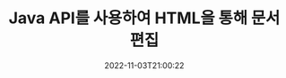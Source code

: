 ---
############################# Static ############################
layout: "product"
date: 2022-11-03T21:00:22
draft: false

product: "Editor"
product_tag: "editor"
platform: "Java"
platform_tag: "java"

############################# Head ############################
head_title: "자바 문서 편집기 API | HTML을 사용하여 Word Web XML 텍스트 파일 편집"
head_description: "Java용 문서 편집기 API. Microsoft Word, XML, 웹 및 텍스트 파일을 HTML로 로드하고 조작 후 원래 형식으로 다시 변환합니다."

############################# Header ############################
title: "Java API를 사용하여 HTML을 통해 문서 편집"
description: "Java 애플리케이션을 HTML 편집기와 통합하여 문서를 조작하고 원래 형식으로 다시 변환합니다."
button:
    enable: true

############################# SubMenu ############################
submenu:
    enable: true
    
    left:
        img_alt: "GroupDocs.Editor for Java"
        image: "https://www.groupdocs.cloud/templates/groupdocs/images/product-logos/groupdocs-editor-java.png"
        product: "GroupDocs.Editor"
        platform: "Java"

    middle:
        button:
            # button loop
            - link: "#overview"
              text: "개요"

            # button loop
            - link: "#features"
              text: "특징"

            # button loop
            - link: "#support"
              text: "지원하다"

            # button loop
            - link: "https://products.groupdocs.app/editor"
              text: "라이브 데모"

            # button loop
            - link: "https://purchase.groupdocs.com/pricing/editor/java"
              text: "가격"

    right:
        link_download: "https://downloads.groupdocs.com/editor"
        link_learn: "https://docs.groupdocs.com/editor/java/"
        link_buy: "https://purchase.groupdocs.com"

############################# Overview ############################
overview:
    enable: true
    content: |
      GroupDocs.Editor for Java API를 사용하면 HTML 형식의 문서 편집이 가능합니다. API는 여러 문서 형식을 지원하며 모든 외부, 오픈 소스 또는 유료 HTML 편집기와 통합할 수 있습니다. Editor API는 문서를 불러와서 HTML로 변환하고 HTML을 외부 UI에 제공하고 조작 후 HTML을 원본 문서에 저장하는 처리를 합니다. 또한 다양한 Microsoft Word, Excel 스프레드시트, PowerPoint 파일, OpenDocument 형식, XML 및 TXT 문서를 생성하는 데 사용할 수도 있습니다.
    tabs:
      enable: true     
      
      ## TAB ONE ##
      tab_one:
        description: |
          다음은 Java용 GroupDocs.Editor의 개요입니다.:

        left:
          enable: true
          icon: "fab fa-html5"
          title: "HTML을 사용하여 조작"
          content: |
            * 지원 문서 로드
            * HTML을 사용하여 콘텐츠 편집
            * 관련 스타일 편집
            * 원본 형식으로 변환
      
      ## TAB TWO ##
      tab_two:
        description: |
          Java용 GroupDocs.Editor는 다음 [파일 형식](https://docs.groupdocs.com/editor/java/supported-document-formats/)을 지원합니다.

        left:
          enable: true
          table:
            # table loop
            - title: "Microsoft Office"
              content: |
                * **Microsoft Word**: DOC, DOCX, DOCM, DOT, DOTM, DOTX, FlatOPC, WordML, RTF
                * **Microsoft Excel**: XLS, XLSX, XLSM, XLT, XLTX, XLTM, XLSB, XLAM, CSV, TSV, SXC, SpreadsheetML, DIF, DSV
                * **Microsoft PowerPoint**: PPT, PPTX, PPTM, PPS, PPSX, PPSM, POT, POTX, POTM

        right:
          enable: true
          table:
            # table loop
            - title: "기타 형식 제품군"
              content: |
                * **OpenDocument 형식**: ODT, OTT, ODS, FODS, ODP, OTP
                * **OpenDocument 형식**: MSG, MBOX, EML, EMLX
                * **웹 형식**: HTML, MHTML, CHM, XML, TXT
                * **웹 형식**: MOBI, AZW3, ePub

      ## TAB THREE ##
      tab_three:
        description: |
          Java용 GroupDocs.Editor는 다음 운영 체제, 프레임워크 및 패키지 관리자를 지원합니다.:
        
        left:
          enable: true
          table:
            # table loop
            - icon: "fab fa-windows"
              title: "운영체제"
              content: |
                * Microsoft Windows Desktop
                * Microsoft Windows Server
                * Linux
                * MacOS

            # table loop
            - icon: "fas fa-code"
              title: "지원되는 프레임워크"
              content: |
                * Java 7 (1.7) +

        right:
          enable: true
          table:
            # table loop
            - icon: "fas fa-cogs"
              title: "개발 환경"
              content: |
                * NetBeans
                * IntelliJ IDEA
                * Eclipse
            # table loop
            - icon: "fas fa-tools"
              title: "빌드 자동화 도구"
              content: |
                * Maven

############################# Features ############################
features:
    enable: true
    title: "Java 기능을 위한 GroupDocs.Editor"

    feature:
      # feature loop
      - icon: "fas fa-copy"
        content: "손쉬운 HTML 편집기 통합"

      # feature loop
      - icon: "fas fa-eye"
        content: "HTML DOM으로 문서 변환"

      # feature loop
      - icon: "fas fa-bolt"
        content: "문서 스트림에서 HTML 콘텐츠 추출"
      
      # feature loop
      - icon: "fas fa-file-powerpoint"
        content: "Word, Excel 및 PowerPoint 파일 형식 로드, 편집 및 저장"

      # feature loop
      - icon: "fas fa-code"
        content: "포함된 요소와 함께 HTML 가져오기"

      # feature loop
      - icon: "fas fa-cloud"
        content: "XML 문서 가져오기, 보기 및 편집"

      # feature loop
      - icon: "fas fa-remove-format"
        content: "HTML 콘텐츠 우회 및 포함된 리소스 저장"

      # feature loop
      - icon: "fas fa-comment-slash"
        content: "페이지 모드에서 워드 프로세싱 문서 보기, 편집 및 저장"

      # feature loop
      - icon: "fas fa-location-arrow"
        content: "파일에서 HTML 본문 태그의 내용 가져오기"

      # feature loop
      - icon: "fas fa-border-all"
        content: "HTML 파일의 CSS 콘텐츠 추출"

      # feature loop
      - icon: "fas fa-wrench"
        content: "문자열 콘텐츠를 사용하여 HTML DOM 가져오기 및 파일로 변환"

      # feature loop
      - icon: "fas fa-columns"
        content: "포함된 요소가 있는 HTML DOM 변환"

      # feature loop
      - icon: "fas fa-file-word"
        content: "편집을 위해 HTML에서 여러 형식의 파일 변환"

      # feature loop
      - icon: "fas fa-envelope"
        content: "편집 없이 입력 문서의 메타 정보 가져오기"

      # feature loop
      - icon: "fas fa-print"
        content: "편집한 문서를 일반 텍스트 파일 형식으로 저장"

      # feature loop
      - icon: "fas fa-file-archive"
        content: "변환 정확도"

      # feature loop
      - icon: "fas fa-lock"
        content: "출력 문서에 암호 적용"

      # feature loop
      - icon: "fas fa-file-code"
        content: "데이터베이스(DB) 불가지론"
      
      # feature loop
      - icon: "fas fa-fill-drip"
        content: "사용자 인터페이스(UI) 불가지론"

      # feature loop
      - icon: "fas fa-file-excel"
        content: "계량 라이선스 지원"

    more_feature:
      # more_feature_loop
      - title: "HTML DOM으로 및 HTML DOM에서 정확하게 변환"
        content: |
          Java용 GroupDocs.Editor를 사용하면 지원되는 파일 형식의 문서를 로드하여 관련 요소(예: CSS)와 함께 HTML DOM(문서 개체 모델)으로 변환하는 Java 응용 프로그램을 빌드할 수 있습니다. 또한 Editor Java API를 사용하면 인기 있는 HTML 편집기에서 HTML을 편집할 수 있습니다. 필요한 수정이 완료되면 Java용 GroupDocs.Editor를 사용하여 이 결과 HTML을 원래 파일 형식으로 다시 변환할 수 있습니다.
          
          ```java
          // Create Editor class by loading an input document
          Editor editor = new Editor("Sample.docx");

          // Open document for edit and obtain EditableDocument
          EditableDocument original = editor.edit();

          // Obtain all-embedded HTML from it
          String allEmbeddedInside = original.getEmbeddedHtml();

          // If necessary, obtain pure HTML-markup, CSS, images and other resources in separate form

          // Whole HTML-markup, without any resources
          String completeHtmlMarkup = original.getContent();

          // Only HTML->BODY content, useful for most of WYSIWYG-editors
          String onlyInnerBody = original.getBodyContent();

          // All CSS stylesheets
          List<CssText> stylesheets = original.getCss();

          // All images, including raster and vector, but without CSS gradients
          List<IImageResource> images = original.getImages();

          // All font resources
          List<FontResourceBase> fonts = original.getFonts();

          // finally, send this content to your WYSIWYG HTML-editor
          ```
      # more_feature_loop
      - title: "요소 로드 및 가져오기"
        content: "Java API용 GroupDocs.Editor를 사용하면 이미지, CSS, 글꼴 등과 같이 지원되는 형식의 문서에서 관련 요소를 가져올 수 있습니다. 그런 다음 가져온 연결된 요소를 로드하고 탐색하고 최종 HTML 파일과 별도로 저장하고 잘 관리된 출력을 가질 수 있습니다."

############################# Support ############################
support:
    enable: true

############################# Solutions ############################
solutions:
    enable: true
    title: "GroupDocs.Editor는 다른 인기 있는 개발 환경을 위한 문서 편집 API를 제공합니다."

    solution:
        # solution loop
        - img_alt: "GroupDocs.Editor for .NET"
          image: "https://www.groupdocs.cloud/templates/groupdocs/images/product-logos/groupdocs-editor-net.png"
          product: "GroupDocs.Editor"
          platform: ".NET"
          link: "/editor/net/"

############################# Back to top ###############################
back_to_top:
  enable: true
---